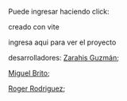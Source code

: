 Puede ingresar haciendo click:

creado con vite

ingresa aqui para ver el proyecto



desarrolladores:
 <a href="https://github.com/Zarahisg">Zarahis Guzmán</a>;

 <a href="https://github.com/">Miguel Brito</a>;

 <a href="https://github.com/roger-rd">Roger Rodriguez</a>;
